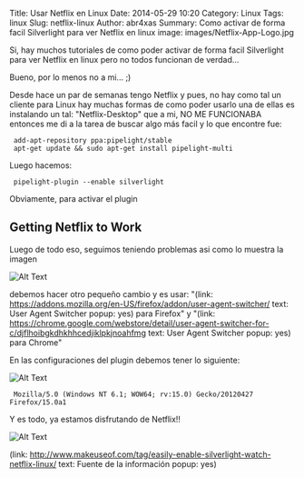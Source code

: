 Title: Usar Netflix en Linux
Date: 2014-05-29 10:20
Category: Linux
Tags: linux
Slug: netflix-linux
Author: abr4xas
Summary: Como activar de forma facil Silverlight para ver Netflix en linux
image: images/Netflix-App-Logo.jpg


Si, hay muchos tutoriales de como poder activar de forma facil Silverlight para ver Netflix en linux pero no todos funcionan de verdad...

Bueno, por lo menos no a mi... ;)

Desde hace un par de semanas tengo Netflix y pues, no hay como tal un cliente para Linux hay muchas formas de como poder usarlo una de ellas es instalando un tal: "Netflix-Desktop" que a mi, NO ME FUNCIONABA entonces me di a la tarea de buscar algo más facil y lo que encontre fue: 

     add-apt-repository ppa:pipelight/stable
     apt-get update && sudo apt-get install pipelight-multi

Luego hacemos:

     pipelight-plugin --enable silverlight

Obviamente, para activar el plugin

## Getting Netflix to Work

Luego de todo eso, seguimos teniendo problemas asi como lo muestra la imagen

![Alt Text](http://main.makeuseoflimited.netdna-cdn.com/wp-content/uploads/2014/02/pipelight_netflix_error.jpg)

debemos hacer otro pequeño cambio y es usar: "(link: https://addons.mozilla.org/en-US/firefox/addon/user-agent-switcher/ text: User Agent Switcher popup: yes) para Firefox" y "(link: https://chrome.google.com/webstore/detail/user-agent-switcher-for-c/djflhoibgkdhkhhcedjiklpkjnoahfmg text: User Agent Switcher popup: yes) para Chrome"

En las configuraciones del plugin debemos tener lo siguiente:

![Alt Text]({filename}/images/config_netflix_ua.png)

     Mozilla/5.0 (Windows NT 6.1; WOW64; rv:15.0) Gecko/20120427 Firefox/15.0a1

Y es todo, ya estamos disfrutando de Netflix!!

![Alt Text](http://main.makeuseoflimited.netdna-cdn.com/wp-content/uploads/2014/02/pipelight_netflix_running.jpg)

(link: http://www.makeuseof.com/tag/easily-enable-silverlight-watch-netflix-linux/ text: Fuente de la información popup: yes)